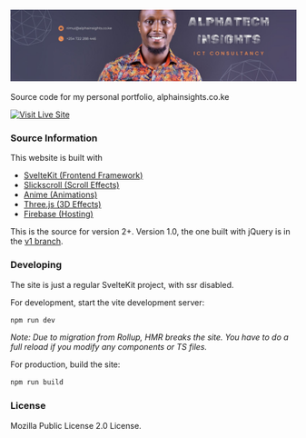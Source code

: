 # <img src="banner.jpg" align="center" alt="banner"/>

Source code for my personal portfolio, alphainsights.co.ke

[![Visit Live Site](https://img.shields.io/badge/Visit%20Live%20Site-222224?style=for-the-badge)](https://musabhassan.com)

### Source Information

This website is built with

- [SvelteKit (Frontend Framework)](https://kit.svelte.dev/)
- [Slickscroll (Scroll Effects)](https://github.com/Musab-Hassan/slickscrolljs)
- [Anime (Animations)](https://github.com/juliangarnier/anime)
- [Three.js (3D Effects)](https://github.com/mrdoob/three.js/)
- [Firebase (Hosting)](https://firebase.google.com/docs/hosting)

This is the source for version 2+. Version 1.0, the one built with jQuery is in the [v1 branch](https://github.com/Musab-Hassan/musabhassan.com/tree/v1).

### Developing

The site is just a regular SvelteKit project, with ssr disabled.

For development, start the vite development server:

```bash
npm run dev
```

_Note: Due to migration from Rollup, HMR breaks the site. You have to do a full reload if you modify any components or TS files._

For production, build the site:

```bash
npm run build
```

### License

Mozilla Public License 2.0 License.
